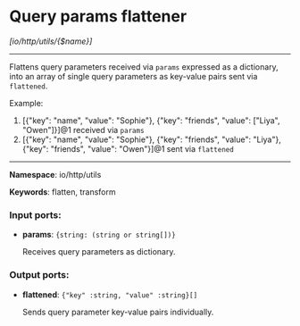 # Query params flattener

_[io/http/utils/{$name}]_

---

Flattens query parameters received via `params` expressed as a dictionary, into an array of single query parameters as key-value pairs sent via `flattened`.

Example:
1. [{"key": "name", "value": "Sophie"}, {"key": "friends", "value": ["Liya", "Owen"]}]@1 received via `params`
2. [{"key": "name", "value": "Sophie"}, {"key": "friends", "value": "Liya"}, {"key": "friends", "value": "Owen"}]@1 sent via `flattened`


---

__Namespace__: io/http/utils

__Keywords__: flatten, transform

### Input ports:

* __params__: ` {string: (string or string[])} `

    Receives query parameters as dictionary.

### Output ports:

* __flattened__: ` {"key" :string, "value" :string}[] `

    Sends query parameter key-value pairs individually.

